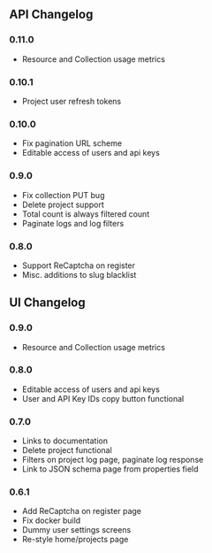 ## API Changelog

### 0.11.0

* Resource and Collection usage metrics

### 0.10.1

* Project user refresh tokens

### 0.10.0

* Fix pagination URL scheme
* Editable access of users and api keys

### 0.9.0

* Fix collection PUT bug
* Delete project support
* Total count is always filtered count
* Paginate logs and log filters

### 0.8.0

* Support ReCaptcha on register
* Misc. additions to slug blacklist

## UI Changelog

### 0.9.0

* Resource and Collection usage metrics

### 0.8.0

* Editable access of users and api keys
* User and API Key IDs copy button functional

### 0.7.0

* Links to documentation
* Delete project functional
* Filters on project log page, paginate log response
* Link to JSON schema page from properties field

### 0.6.1

* Add ReCaptcha on register page
* Fix docker build
* Dummy user settings screens
* Re-style home/projects page
